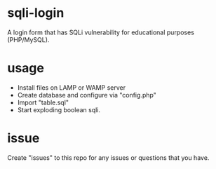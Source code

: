 # sqli-login
A login form that has SQLi vulnerability for educational purposes (PHP/MySQL). 

# usage
- Install files on LAMP or WAMP server
- Create database and configure via "config.php"
- Import "table.sql"
- Start exploding boolean sqli.

# issue
Create "issues" to this repo for any issues or questions that you have.

